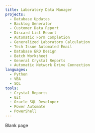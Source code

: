 ```yaml
---
title: Laboratory Data Manager
projects:
  - Database Updates
  - Backlog Generator
  - Customer Data Report
  - Discard List Report
  - Automatic Form Completion
  - Generalized Laboratory Calculation
  - Tech Issue Automated Email
  - Database ERD Design
  - Batch Worksheet
  - General Crystal Reports
  - Automatic Network Drive Connection
languages:
  - Python
  - VBA
  - SQL
tools:
  - Crystal Reports
  - Git
  - Oracle SQL Developer
  - Power Automate
  - PowerShell
---
```

Blank page